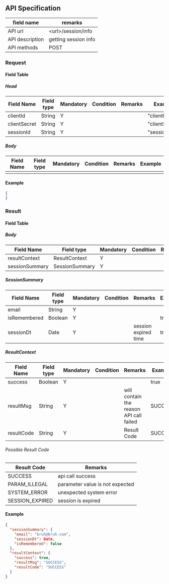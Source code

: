 ## API Specification

| field name      | remarks              |
| --------------- | -------------------- |
| API url         | \<url\>/session/info |
| API description | getting session info |
| API methods     | POST                 |

### Request

#### Field Table

##### Head

| Field Name   | Field type | Mandatory | Condition | Remarks | Example        |
| ------------ | ---------- | --------- | --------- | ------- | -------------- |
| clientId     | String     | Y         |           |         | "clientId"     |
| clientSecret | String     | Y         |           |         | "clientSecret" |
| sessionId    | String     | Y         |           |         | "sessionId"    |

##### Body

| Field Name | Field type | Mandatory | Condition | Remarks | Example |
| ---------- | ---------- | --------- | --------- | ------- | ------- |
|            |            |           |           |         |         |

#### Example

```json
{
}
```

### Result

#### Field Table

##### Body

| Field Name     | Field type     | Mandatory | Condition | Remarks | Example |
| -------------- | -------------- | --------- | --------- | ------- | ------- |
| resultContext  | ResultContext  | Y         |           |         |         |
| sessionSummary | SessionSummary | Y         |           |         |         |

##### SessionSummary

| Field Name   | Field type | Mandatory | Condition | Remarks              | Example |
| ------------ | ---------- | --------- | --------- | -------------------- | ------- |
| email        | String     | Y         |           |                      |         |
| isRemembered | Boolean    | Y         |           |                      | true    |
| sessionDt    | Date       | Y         |           | session expired time | true    |

##### ResultContext

| Field Name | Field type | Mandatory | Condition | Remarks                                 | Example |
| ---------- | ---------- | --------- | --------- | --------------------------------------- | ------- |
| success    | Boolean    | Y         |           |                                         | true    |
| resultMsg  | String     | Y         |           | will contain the reason API call failed | SUCCESS |
| resultCode | String     | Y         |           | Result Code                             | SUCCESS |

###### Possible Result Code

| Result Code     | Remarks                         |
| --------------- | ------------------------------- |
| SUCCESS         | api call success                |
| PARAM_ILLEGAL   | parameter value is not expected |
| SYSTEM_ERROR    | unexpected system error         |
| SESSION_EXPIRED | session is expired              |

#### Example

```json
{
  "sessionSummary": {
    "email": "bruh@bruh.com",
    "sessionDt": Date,
    "isRemembered": false
  },
  "resultContext": {
    "success": true,
    "resultMsg": "SUCCESS",
    "resultCode": "SUCCESS"
  }
}
```
